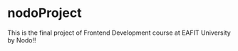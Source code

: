 # nodoProject
This is the final project of Frontend Development course at EAFIT University by Nodo!!
